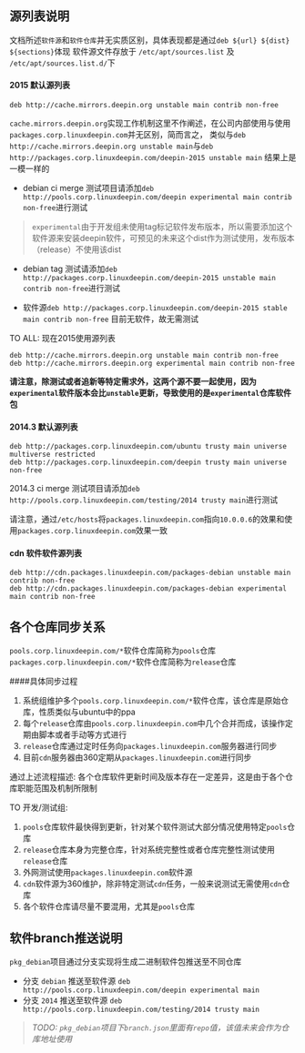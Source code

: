 <!--Meta
category:系统开发
title:源列表测试说明
DO NOT Delete Meta Above -->

## 源列表说明
文档所述`软件源`和`软件仓库`并无实质区别，具体表现都是通过`deb ${url} ${dist} ${sections}`体现
软件源文件存放于 `/etc/apt/sources.list` 及 `/etc/apt/sources.list.d/`下
#### 2015 默认源列表
```
deb http://cache.mirrors.deepin.org unstable main contrib non-free
```
`cache.mirrors.deepin.org`实现工作机制这里不作阐述，在公司内部使用与使用`packages.corp.linuxdeepin.com`并无区别，简而言之， 类似与`deb http://cache.mirrors.deepin.org unstable main`与`deb http://packages.corp.linuxdeepin.com/deepin-2015 unstable main` 结果上是一模一样的

* debian ci merge 测试项目请添加` deb http://pools.corp.linuxdeepin.com/deepin experimental main contrib non-free `进行测试
> `experimental`由于开发组未使用tag标记软件发布版本，所以需要添加这个软件源来安装deepin软件，可预见的未来这个dist作为测试使用，发布版本（release）不使用该dist

* debian tag 测试请添加` deb http://packages.corp.linuxdeepin.com/deepin-2015 unstable main contrib non-free `进行测试

* 软件源` deb http://packages.corp.linuxdeepin.com/deepin-2015 stable main contrib non-free ` 目前无软件，故无需测试

TO ALL:
现在2015使用源列表
```
deb http://cache.mirrors.deepin.org unstable main contrib non-free
deb http://cache.mirrors.deepin.org experimental main contrib non-free
```
 

**请注意，除测试或者追新等特定需求外，这两个源不要一起使用，因为`experimental`软件版本会比`unstable`更新，导致使用的是`experimental`仓库软件包**

#### 2014.3 默认源列表

```
deb http://packages.corp.linuxdeepin.com/ubuntu trusty main universe multiverse restricted
deb http://packages.corp.linuxdeepin.com/deepin trusty main universe non-free
```
2014.3 ci merge 测试项目请添加` deb http://pools.corp.linuxdeepin.com/testing/2014 trusty main `进行测试

请注意，通过`/etc/hosts`将`packages.linuxdeepin.com`指向`10.0.0.6`的效果和使用`packages.corp.linuxdeepin.com`效果一致

#### cdn 软件软件源列表
```
deb http://cdn.packages.linuxdeepin.com/packages-debian unstable main contrib non-free
deb http://cdn.packages.linuxdeepin.com/packages-debian experimental main contrib non-free
```

## 各个仓库同步关系
`pools.corp.linuxdeepin.com/*`软件仓库简称为`pools`仓库
 `packages.corp.linuxdeepin.com/*`软件仓库简称为`release`仓库

####具体同步过程
1. 系统组维护多个`pools.corp.linuxdeepin.com/*`软件仓库，该仓库是原始仓库，性质类似与ubuntu中的ppa
2. 每个`release`仓库由`pools.corp.linuxdeepin.com`中几个合并而成，该操作定期由脚本或者手动等方式进行
3. `release`仓库通过定时任务向`packages.linuxdeepin.com`服务器进行同步
4. 目前`cdn`服务器由360定期从`packages.linuxdeepin.com`进行同步

通过上述流程描述:
各个仓库软件更新时间及版本存在一定差异，这是由于各个仓库职能范围及机制所限制

TO 开发/测试组:
1. `pools`仓库软件最快得到更新，针对某个软件测试大部分情况使用特定`pools`仓库
2. `release`仓库本身为完整仓库，针对系统完整性或者仓库完整性测试使用`release`仓库
3. 外网测试使用`packages.linuxdeepin.com`软件源
4. `cdn`软件源为360维护，除非特定测试`cdn`任务，一般来说测试无需使用`cdn`仓库
5. 各个软件仓库请尽量不要混用，尤其是`pools`仓库

## 软件branch推送说明

`pkg_debian`项目通过分支实现将生成二进制软件包推送至不同仓库

* 分支 `debian` 推送至软件源 ` deb http://pools.corp.linuxdeepin.com/deepin experimental main `
* 分支 `2014` 推送至软件源 ` deb http://pools.corp.linuxdeepin.com/testing/2014 trusty main `

>*TODO: `pkg_debian`项目下`branch.json`里面有`repo`值，该值未来会作为仓库地址使用*

